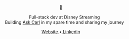 <div align="center">
  👋
	<ul style="list-style: none">
		<li>Full-stack dev at Disney Streaming </li>
		<li>Building <a href="www.ask-carl.com">Ask Carl</a> in my spare time and sharing my journey </li>
	</ul>
  <div style="margin: 12px; text-align: center">
    <a href="www.jschuster.dev">Website </a>&#x2022;<a href="https://www.linkedin.com/in/johann-schuster-%F0%9F%8E%B6-769528b2/"> LinkedIn</a>
  </div>
</div>
